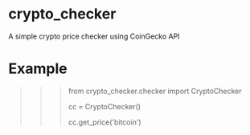 # crypto_checker

A simple crypto price checker using CoinGecko API


# Example


>>> from crypto_checker.checker import CryptoChecker
>>>
>>> cc = CryptoChecker()
>>>
>>> cc.get_price('bitcoin')
>>>
>>
